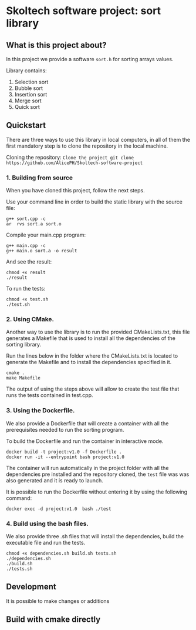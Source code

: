 Skoltech software project: sort library
===================================

## What is this project about?

In this project we provide a software `sort.h` for sorting arrays values.

Library contains:
1) Selection sort
2) Bubble sort
3) Insertion sort
4) Merge sort
5) Quick sort


## Quickstart

There are three ways to use this library in local computers, in all of them the first mandatory step is to clone the repository in the local machine.

Cloning the repository:
    ```
    Clone the project
    git clone https://github.com/AlicePH/Skoltech-software-project
    ```  

### 1. Building from source

      
When you have cloned this project, follow the next steps.
   
   Use your command line in order to build the static library with the source file:
   
   ```
   g++ sort.cpp -c
   ar  rvs sort.a sort.o 
   ```

   Compile your main.cpp program:
   ```
   g++ main.cpp -c
   g++ main.o sort.a -o result
   ```

   And see the result:
   ```
   chmod +x result
   ./result
   ```

   To run the tests:
   ```
   chmod +x test.sh
   ./test.sh
   ```

### 2. Using CMake.

Another way to use the library is to run the provided CMakeLists.txt, this file generates a Makefile that is used to install all the dependencies of the sorting library.

Run the lines below in the folder where the CMakeLists.txt is located to generate the Makefile and to install the dependencies specified in it.
```
cmake .
make Makefile
```

The output of using the steps above will allow to create the test file that runs the tests contained in test.cpp.

### 3. Using the Dockerfile.

We also provide a Dockerfile that will create a container with all the prerequisites needed to run the sorting program.

To build the Dockerfile and run the container in interactive mode.

```
docker build -t project:v1.0 -f Dockerfile .
docker run -it --entrypoint bash project:v1.0
```

The container will run automatically in the project folder with all the dependencies pre installed and the repository cloned, the `test` file was was also generated and it is ready to launch.

It is possible to run the Dockerfile without entering it by using the following command:

```
docker exec -d project:v1.0  bash ./test
```
### 4. Build using the bash files.

We also provide three .sh files that will install the dependencies, build the executable file and run the tests.

```
chmod +x dependencies.sh build.sh tests.sh
./dependencies.sh
./build.sh
./tests.sh
```

## Development

It is possible to make changes or additions 

## Build with cmake directly

